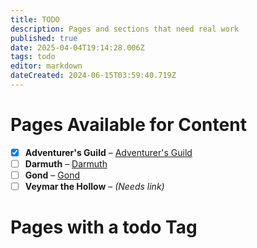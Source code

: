 ```yaml
---
title: TODO
description: Pages and sections that need real work
published: true
date: 2025-04-04T19:14:28.006Z
tags: todo
editor: markdown
dateCreated: 2024-06-15T03:59:40.719Z
---
```


# Pages Available for Content  

-   [x] **Adventurer's Guild** – [Adventurer's Guild](/en/organizations/Adventurer's-Guild)  
-   [ ] **Darmuth** – [Darmuth](/en/characters/Darmuth)  
-   [ ] **Gond** – [Gond](/en/characters/Gond)  
-   [ ] **Veymar the Hollow** – *(Needs link)*  

# Pages with a todo Tag
